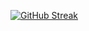 [![GitHub Streak](https://github-readme-streak-stats.herokuapp.com/?user=issey44)](https://git.io/streak-stats)
